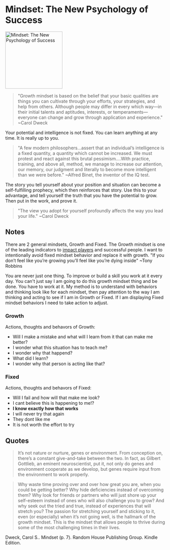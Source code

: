 # Mindset: The New Psychology of Success

<a href="https://www.amazon.com/Mindset-Carol-S-Dweck-audiobook/dp/B07N48NM33">
<img src="https://m.media-amazon.com/images/W/WEBP_402378-T1/images/I/510Y57m6XJL.jpg" alt="Mindset: The New Psychology of Success" style="height:180px;1px solid black"/>
</a>

> "Growth mindset is based on the belief that your basic qualities are things you can cultivate through your efforts, your strategies, and help from others. Although people may differ in every which way—in their initial talents and aptitudes, interests, or temperaments—everyone can change and grow through application and experience." ~Carol Dweck

Your potential and intelligence is not fixed.  You can learn anything at any time. It is really up to you.

> "A few modern philosophers…assert that an individual’s intelligence is a fixed quantity, a quantity which cannot be increased. We must protest and react against this brutal pessimism….With practice, training, and above all, method, we manage to increase our attention, our memory, our judgment and literally to become more intelligent than we were before." ~Alfred Binet, the inventor of the IQ test.

The story you tell yourself about your position and situation can become a self-fulfilling prophecy, which then reinforces that story. Use this to your advantage, and tell yourself the truth that you have the potential to grow. Then put in the work, and prove it.

> "The view you adopt for yourself profoundly affects the way you lead your life." ~Carol Dweck


## Notes

There are 2 general mindsets,  Growth and Fixed.  The Growth mindset is one of the leading indicators to [impact players](./impact_players.md) and successful people. I want to intentionally
avoid fixed mindset behavior and replace it with growth. "If you don’t feel like you’re growing you’ll feel like you’re dying inside" ~Tony Robbins

You are never just one thing.  To improve or build a skill you work at it every day.  You can't just say I am going to do this growth mindset thing and
be done.  You have to work at it.  My method is to understand with behaviors and thinking look like for each mindset, then pay attention to the way
I am thinking and acting to see if I am in Growth or Fixed.   If I am displaying Fixed mindset behaviors I need to take action to adjust.

### Growth 

Actions, thoughts and behavors of Growth:

- Will I make a mistake and what will I learn from it that can make me better?
- I wonder what this situation has to teach me?
- I wonder why that happend? 
- What did I learn?
- I wonder why that person is acting like that?

### Fixed

Actions, thoughts and behavors of Fixed:

- Will I fail and how will that make me look?
- I cant believe this is happening to me!?
- **I know exactly how that works**
- I will never try that again
- They dont like me
- It is not worth the effort to try

## Quotes

> It’s not nature or nurture, genes or environment. From conception on, there’s a constant give-and-take between the two. In fact, as Gilbert Gottlieb, an eminent neuroscientist, put it, not only do genes and environment cooperate as we develop, but genes require input from the environment to work properly.

> Why waste time proving over and over how great you are, when you could be getting better? Why hide deficiencies instead of overcoming them? Why look for friends or partners who will just shore up your self-esteem instead of ones who will also challenge you to grow? And why seek out the tried and true, instead of experiences that will stretch you? The passion for stretching yourself and sticking to it, even (or especially) when it’s not going well, is the hallmark of the growth mindset. This is the mindset that allows people to thrive during some of the most challenging times in their lives.

Dweck, Carol S.. Mindset (p. 7). Random House Publishing Group. Kindle Edition. 